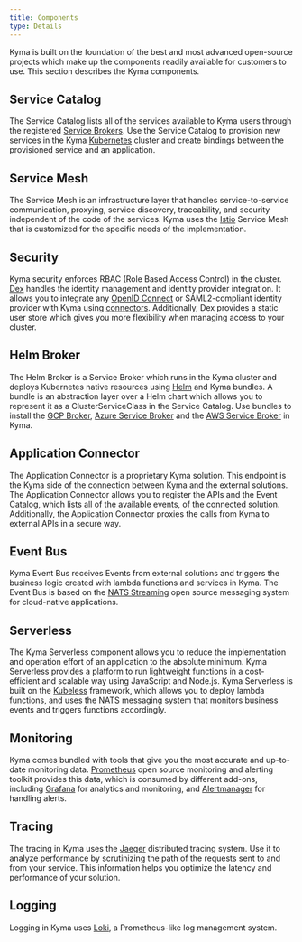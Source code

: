 ```yaml
---
title: Components
type: Details
---
```


Kyma is built on the foundation of the best and most advanced open-source projects which make up the components readily available for customers to use.
This section describes the Kyma components.

## Service Catalog

The Service Catalog lists all of the services available to Kyma users through the registered [Service Brokers](/components/service-catalog/#service-brokers-service-brokers). Use the Service Catalog to provision new services in the
Kyma [Kubernetes](https://kubernetes.io/) cluster and create bindings between the provisioned service and an application.


## Service Mesh

The Service Mesh is an infrastructure layer that handles service-to-service communication, proxying, service discovery, traceability, and security independent of the code of the services. Kyma uses the [Istio](https://istio.io/) Service Mesh that is customized for the specific needs of the implementation.

## Security

Kyma security enforces RBAC (Role Based Access Control) in the cluster. [Dex](https://github.com/coreos/dex) handles the identity management and identity provider integration. It allows you to integrate any [OpenID Connect](https://openid.net/connect/) or SAML2-compliant identity provider with Kyma using [connectors](https://github.com/coreos/dex#connectors). Additionally, Dex provides a static user store which gives you more flexibility when managing access to your cluster.   

## Helm Broker

The Helm Broker is a Service Broker which runs in the Kyma cluster and deploys Kubernetes native resources using [Helm](https://github.com/kubernetes/helm) and Kyma bundles. A bundle is an abstraction layer over a Helm chart which allows you to represent it as a ClusterServiceClass in the Service Catalog. Use bundles to install the [GCP Broker](/components/service-catalog#service-brokers-gcp-broker), [Azure Service Broker](/components/service-catalog#service-brokers-azure-service-broker) and the [AWS Service Broker](/components/service-catalog#service-brokers-aws-service-broker) in Kyma.

## Application Connector

The Application Connector is a proprietary Kyma solution. This endpoint is the Kyma side of the connection between Kyma and the external solutions. The Application Connector allows you to register the APIs and the Event Catalog, which lists all of the available events, of the connected solution. Additionally, the Application Connector proxies the calls from Kyma to external APIs in a secure way.

## Event Bus

Kyma Event Bus receives Events from external solutions and triggers the business logic created with lambda functions and services in Kyma. The Event Bus is based on the [NATS Streaming](https://nats.io/) open source messaging system for cloud-native applications.

## Serverless

The Kyma Serverless component allows you to reduce the implementation and operation effort of an application to the absolute minimum. Kyma Serverless provides a platform to run lightweight functions in a cost-efficient and scalable way using JavaScript and Node.js. Kyma Serverless is built on the [Kubeless](http://kubeless.io/) framework, which allows you to deploy lambda functions,
and uses the [NATS](https://nats.io/) messaging system that monitors business events and triggers functions accordingly.  

## Monitoring

Kyma comes bundled with tools that give you the most accurate and up-to-date monitoring data. [Prometheus](https://prometheus.io/) open source monitoring and alerting toolkit provides this data, which is consumed by different add-ons, including [Grafana](https://grafana.com/) for analytics and monitoring, and [Alertmanager](https://prometheus.io/docs/alerting/alertmanager/) for handling alerts.

## Tracing

The tracing in Kyma uses the [Jaeger](https://github.com/jaegertracing) distributed tracing system. Use it to analyze performance by scrutinizing the path of the requests sent to and from your service. This information helps you optimize the latency and performance of your solution.

## Logging

Logging in Kyma uses [Loki](https://github.com/grafana/loki), a Prometheus-like log management system.
